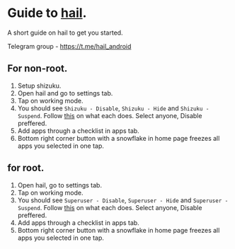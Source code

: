 # Guide to [hail](https://github.com/aistra0528/Hail).
A short guide on hail to get you started.

Telegram group - https://t.me/hail_android

## For non-root.
1. Setup shizuku.
2. Open hail and go to settings tab.
3. Tap on working mode. 
4. You should see `Shizuku - Disable`, `Shizuku - Hide` and `Shizuku - Suspend`. Follow [this](
https://github.com/aistra0528/Hail/blob/master/README_EN.md#freeze) on what each does. Select anyone, Disable preffered.
6. Add apps through a checklist in apps tab.
7. Bottom right corner button with a snowflake in home page freezes all apps you selected in one tap.

## for root.
1. Open hail, go to settings tab.
2. Tap on working mode.
3. You should see `Superuser - Disable`, `Superuser - Hide` and `Superuser - Suspend`. Follow [this](https://github.com/aistra0528/Hail/blob/master/README_EN.md#freeze) on what each does. Select anyone, Disable preffered.
4. Add apps through a checklist in apps tab.
5. Bottom right corner button with a snowflake in home page freezes all apps you selected in one tap.
